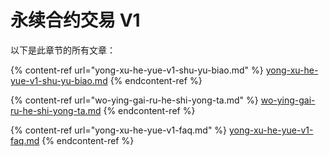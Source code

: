 # 永续合约交易 V1

以下是此章节的所有文章：

{% content-ref url="yong-xu-he-yue-v1-shu-yu-biao.md" %}
[yong-xu-he-yue-v1-shu-yu-biao.md](yong-xu-he-yue-v1-shu-yu-biao.md)
{% endcontent-ref %}

{% content-ref url="wo-ying-gai-ru-he-shi-yong-ta.md" %}
[wo-ying-gai-ru-he-shi-yong-ta.md](wo-ying-gai-ru-he-shi-yong-ta.md)
{% endcontent-ref %}

{% content-ref url="yong-xu-he-yue-v1-faq.md" %}
[yong-xu-he-yue-v1-faq.md](yong-xu-he-yue-v1-faq.md)
{% endcontent-ref %}
